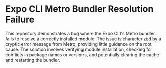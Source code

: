 # Expo CLI Metro Bundler Resolution Failure

This repository demonstrates a bug where the Expo CLI's Metro bundler fails to resolve a correctly installed module.  The issue is characterized by a cryptic error message from Metro, providing little guidance on the root cause.  The solution involves verifying module installation, checking for conflicts in package names or versions, and potentially clearing the cache and restarting the bundler.